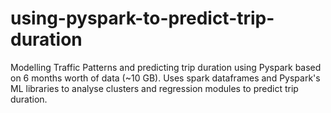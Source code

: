 # using-pyspark-to-predict-trip-duration
Modelling Traffic Patterns and predicting trip duration using Pyspark based on 6 months worth of data (~10 GB). Uses spark dataframes and Pyspark's ML libraries to analyse clusters and regression modules to predict trip duration. 
